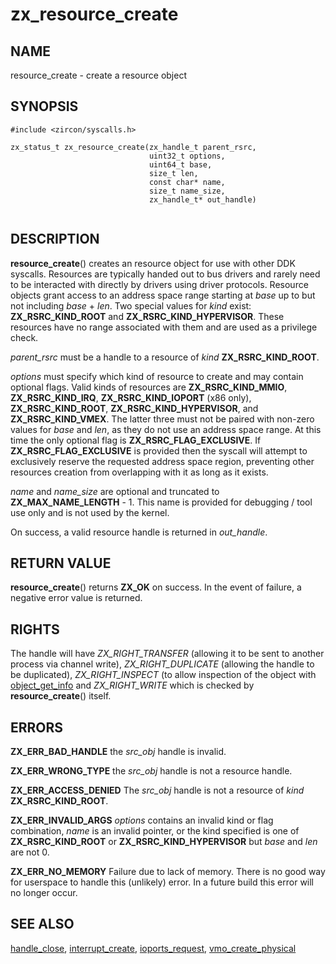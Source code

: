 # zx_resource_create

## NAME

resource_create - create a resource object

## SYNOPSIS

```
#include <zircon/syscalls.h>

zx_status_t zx_resource_create(zx_handle_t parent_rsrc,
                               uint32_t options,
                               uint64_t base,
                               size_t len,
                               const char* name,
                               size_t name_size,
                               zx_handle_t* out_handle)


```

## DESCRIPTION

**resource_create**() creates an resource object for use with other DDK
syscalls. Resources are typically handed out to bus drivers and rarely need to
be interacted with directly by drivers using driver protocols. Resource objects
grant access to an address space range starting at *base* up to but not
including *base* + *len*. Two special values for *kind* exist:
**ZX_RSRC_KIND_ROOT** and **ZX_RSRC_KIND_HYPERVISOR**. These resources have no
range associated with them and are used as a privilege check.

*parent_rsrc* must be a handle to a resource of *kind* **ZX_RSRC_KIND_ROOT**.

*options* must specify which kind of resource to create and may contain optional
flags. Valid kinds of resources are **ZX_RSRC_KIND_MMIO**, **ZX_RSRC_KIND_IRQ**,
**ZX_RSRC_KIND_IOPORT** (x86 only), **ZX_RSRC_KIND_ROOT**,
**ZX_RSRC_KIND_HYPERVISOR**, and **ZX_RSRC_KIND_VMEX**.
The latter three must not be paired with non-zero values for *base* and *len*,
as they do not use an address space range.
At this time the only optional flag is **ZX_RSRC_FLAG_EXCLUSIVE**. If
**ZX_RSRC_FLAG_EXCLUSIVE** is provided then the syscall will attempt to
exclusively reserve the requested address space region, preventing other
resources creation from overlapping with it as long as it exists.

*name* and *name_size* are optional and truncated to **ZX_MAX_NAME_LENGTH** - 1.
This name is provided for debugging / tool use only and is not used by the
kernel.

On success, a valid resource handle is returned in *out_handle*.

## RETURN VALUE

**resource_create**() returns **ZX_OK** on success. In the event of failure, a
negative error value is returned.

## RIGHTS

The handle will have *ZX_RIGHT_TRANSFER* (allowing it to be sent to another
process via channel write), *ZX_RIGHT_DUPLICATE* (allowing the handle to be
duplicated), *ZX_RIGHT_INSPECT* (to allow inspection of the object with
[object_get_info](object_get_info.md) and *ZX_RIGHT_WRITE* which is checked by
**resource_create**() itself.

## ERRORS

**ZX_ERR_BAD_HANDLE** the *src_obj* handle is invalid.

**ZX_ERR_WRONG_TYPE** the *src_obj* handle is not a resource handle.

**ZX_ERR_ACCESS_DENIED** The *src_obj* handle is not a resource of *kind*
**ZX_RSRC_KIND_ROOT**.

**ZX_ERR_INVALID_ARGS** *options* contains an invalid kind or flag combination,
*name* is an invalid pointer, or the kind specified is one of
**ZX_RSRC_KIND_ROOT** or **ZX_RSRC_KIND_HYPERVISOR** but *base* and *len* are
not 0.

**ZX_ERR_NO_MEMORY** Failure due to lack of memory. There is no good way for
userspace to handle this (unlikely) error. In a future build this error will no
longer occur.

## SEE ALSO

[handle_close](handle_close.md), [interrupt_create](interrupt_create.md),
[ioports_request](ioports_request.md),
[vmo_create_physical](vmo_create_physical.md)

